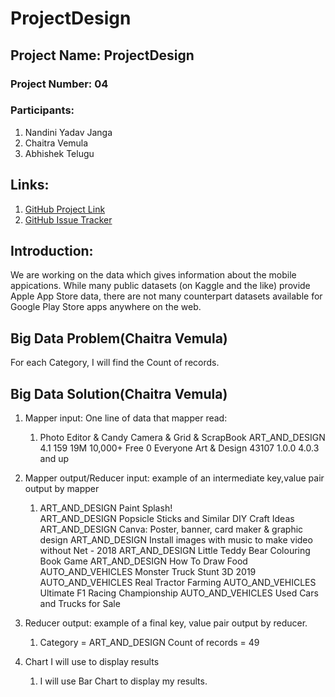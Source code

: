 # ProjectDesign
## Project Name: ProjectDesign
### Project Number: 04
### Participants:
1. Nandini Yadav Janga
1. Chaitra Vemula
1. Abhishek Telugu
## Links:
1. [GitHub Project Link](https://github.com/nandiniyadavjanga/ProjectDesign)
1. [GitHub Issue Tracker](https://github.com/nandiniyadavjanga/ProjectDesign/issues)
## Introduction: 
We are working on the data which gives information about the mobile appications. While many public datasets (on Kaggle and the like) provide Apple App Store data, there are not many counterpart datasets available for Google Play Store apps anywhere on the web. 







## Big Data Problem(Chaitra Vemula)
For each Category, I will find the Count of records.
## Big Data Solution(Chaitra Vemula)
1. Mapper input: One line of data that mapper read:
   1. Photo Editor & Candy Camera & Grid & ScrapBook	ART_AND_DESIGN	4.1	159	19M	10,000+	Free	0	Everyone	Art & Design	43107	1.0.0	         4.0.3 and up	
2. Mapper output/Reducer input: example of an intermediate key,value pair output by mapper
   1. ART_AND_DESIGN        Paint Splash!  
      ART_AND_DESIGN        Popsicle Sticks and Similar DIY Craft Ideas
      ART_AND_DESIGN        Canva: Poster, banner, card maker & graphic design
      ART_AND_DESIGN        Install images with music to make video without Net - 2018
      ART_AND_DESIGN        Little Teddy Bear Colouring Book Game
      ART_AND_DESIGN        How To Draw Food
      AUTO_AND_VEHICLES     Monster Truck Stunt 3D 2019
      AUTO_AND_VEHICLES     Real Tractor Farming
      AUTO_AND_VEHICLES     Ultimate F1 Racing Championship
      AUTO_AND_VEHICLES     Used Cars and Trucks for Sale

3. Reducer output:  example of a final key, value pair output by reducer.
   1. Category = ART_AND_DESIGN     Count of records = 49
   
4. Chart I will use to display results
   1. I will use Bar Chart to display my results.


